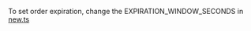 To set order expiration, change the EXPIRATION_WINDOW_SECONDS in [new.ts](./orders/src/routes/new.ts)
